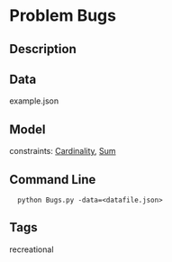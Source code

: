 # Problem Bugs
## Description

## Data
  example.json

## Model
  constraints: [Cardinality](http://pycsp.org/documentation/constraints/Cardinality), [Sum](http://pycsp.org/documentation/constraints/Sum)

## Command Line
```
  python Bugs.py -data=<datafile.json>
```

## Tags
  recreational
